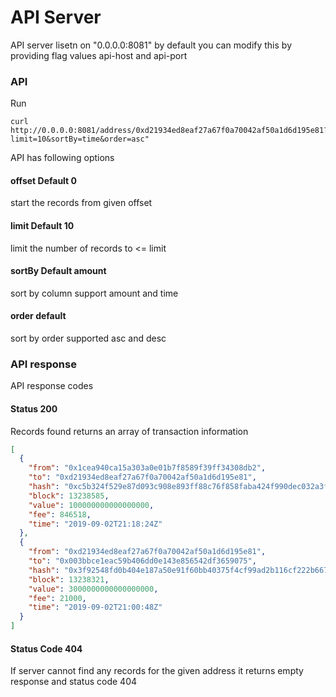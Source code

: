 # API Server

API server lisetn on "0.0.0.0:8081" by default you can modify this by providing flag values
api-host and api-port

### API
Run 
```
curl http://0.0.0.0:8081/address/0xd21934ed8eaf27a67f0a70042af50a1d6d195e81?limit=10&sortBy=time&order=asc"
``` 

API has following options
#### offset Default 0
start the records from given offset

#### limit Default 10
limit the number of records to <= limit

#### sortBy Default amount
sort by column support amount and time

#### order default
sort by order supported asc and desc


### API response
API response codes

#### Status 200
Records found returns an array of transaction information
```json
[
  {
    "from": "0x1cea940ca15a303a0e01b7f8589f39ff34308db2",
    "to": "0xd21934ed8eaf27a67f0a70042af50a1d6d195e81",
    "hash": "0xc5b324f529e87d093c908e893ff88c76f858faba424f990dec032a3fdc8c3a6b",
    "block": 13238585,
    "value": 100000000000000000,
    "fee": 846518,
    "time": "2019-09-02T21:18:24Z"
  },
  {
    "from": "0xd21934ed8eaf27a67f0a70042af50a1d6d195e81",
    "to": "0x003bbce1eac59b406dd0e143e856542df3659075",
    "hash": "0x3f92548fd0b404e187a50e91f60bb40375f4cf99ad2b116cf222b667d0197517",
    "block": 13238321,
    "value": 3000000000000000000,
    "fee": 21000,
    "time": "2019-09-02T21:00:48Z"
  }
]
```

#### Status Code 404
If server cannot find any records for the given address it returns empty response and status code 404